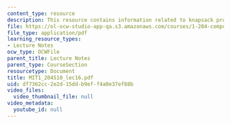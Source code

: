 ```yaml
---
content_type: resource
description: This resource contains information related to knapsack problem.
file: https://ol-ocw-studio-app-qa.s3.amazonaws.com/courses/1-204-computer-algorithms-in-systems-engineering-spring-2010/df7362cc2e2d15ddb9eff4a0e37ef88b_MIT1_204S10_lec16.pdf
file_type: application/pdf
learning_resource_types:
- Lecture Notes
ocw_type: OCWFile
parent_title: Lecture Notes
parent_type: CourseSection
resourcetype: Document
title: MIT1_204S10_lec16.pdf
uid: df7362cc-2e2d-15dd-b9ef-f4a0e37ef88b
video_files:
  video_thumbnail_file: null
video_metadata:
  youtube_id: null
---
```


